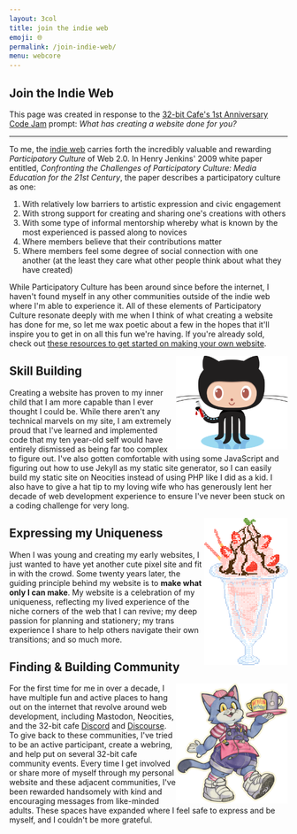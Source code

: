 ```yaml
---
layout: 3col
title: join the indie web
emoji: 🌐
permalink: /join-indie-web/
menu: webcore
---
```


<style>
    #octojekyll {
        float: right;
        width: 40%;
        max-width: 225px;
        shape-outside: url(/graphics/layout/octojekyll.png);
        shape-margin: 15px;
        shape-image-threshold: 0.0;
    }
    #parfait {
        float: right;
        width: 30%;
        max-width: 160px;
        shape-outside: url(/graphics/adoptables/parfait.png);
        shape-margin: 15px;
        shape-image-threshold: 0.0;
        image-rendering: pixelated;
    }
    #bitty {
        float: right;
        width: 40%;
        max-width: 250px;
        shape-outside: url(/graphics/layout/bitty.png);
        shape-margin: 15px;
        shape-image-threshold: 0.0;
    }
</style>
<article>
    <h1>Join the Indie Web</h1>
    <p>
        This page was created in response to the <a target="_blank" href="https://tilde.32bit.cafe/~hermit/community_jam_3/">32-bit Cafe's 1st Anniversary Code Jam</a> prompt: <i>What has creating a website done for you?</i>
    </p>
    <hr>
    <p>
        To me, the <a target="_blank" href="https://indieweb.org/">indie web</a> carries forth the incredibly valuable and rewarding <i>Participatory Culture</i> of Web 2.0. In Henry Jenkins' 2009 white paper entitled, <i>Confronting the Challenges of Participatory Culture: Media Education for the 21st Century</i>, the paper describes a participatory culture as one:
        <ol>
            <li>With relatively low barriers to artistic expression and civic engagement</li>
            <li>With strong support for creating and sharing one's creations with others</li>
            <li>With some type of informal mentorship whereby what is known by the most experienced is passed along to novices</li>
            <li>Where members believe that their contributions matter</li>
            <li>Where members feel some degree of social connection with one another (at the least they care what other people think about what they have created)</li>
        </ol>
    </p>
    <p>
        While Participatory Culture has been around since before the internet, I haven't found myself in any other communities outside of the indie web where I'm able to experience it. All of these elements of Participatory Culture resonate deeply with me when I think of what creating a website has done for me, so let me wax poetic about a few in the hopes that it'll inspire you to get in on all this fun we're having. If you're already sold, check out <a href="/resources/">these resources to get started on making your own website</a>.
    </p>
    <img id="octojekyll" src="/graphics/layout/octojekyll.png" title="Octojekyll mascot from jekyllrb.com"/>
    <h2>Skill Building</h2>
    <p>
        Creating a website has proven to my inner child that I am more capable than I ever thought I could be. While there aren't any technical marvels on my site, I am extremely proud that I've learned and implemented code that my ten year-old self would have entirely dismissed as being far too complex to figure out. I've also gotten comfortable with using some JavaScript and figuring out how to use Jekyll as my static site generator, so I can easily build my static site on Neocities instead of using PHP like I did as a kid. I also have to give a hat tip to my loving wife who has generously lent her decade of web development experience to ensure I've never been stuck on a coding challenge for very long.
    </p>
    <img id="parfait" src="/graphics/adoptables/parfait.png" title="my own pixel parfait adoptable"/>
    <h2>Expressing my Uniqueness</h2>
    <p>
        When I was young and creating my early websites, I just wanted to have yet another cute pixel site and fit in with the crowd. Some twenty years later, the guiding principle behind my website is to <b>make what only I can make</b>. My website is a celebration of my uniqueness, reflecting my lived experience of the niche corners of the web that I can revive; my deep passion for planning and stationery; my trans experience I share to help others navigate their own transitions; and so much more.
    </p>
    <h2>Finding & Building Community</h2>
    <img id="bitty" src="/graphics/layout/bitty.png" title="Bitty the Kitty, mascot of the 32-bit cafe, created by 32-bit cafe community member Surge"/>
    <p>
        For the first time for me in over a decade, I have multiple fun and active places to hang out on the internet that revolve around web development, including Mastodon, Neocities, and the 32-bit cafe <a target="_blank" href="https://32bit.cafe/discord/">Discord</a> and <a target="_blank" href="https://discourse.32bit.cafe/">Discourse</a>. To give back to these communities, I've tried to be an active participant, create a webring, and help put on several 32-bit cafe community events. Every time I get involved or share more of myself through my personal website and these adjacent communities, I've been rewarded handsomely with kind and encouraging messages from like-minded adults. These spaces have expanded where I feel safe to express and be myself, and I couldn't be more grateful.
    </p>
</article>
